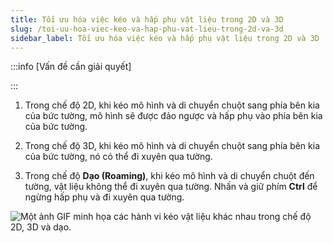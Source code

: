 ```yaml
---
title: Tối ưu hóa việc kéo và hấp phụ vật liệu trong 2D và 3D
slug: /toi-uu-hoa-viec-keo-va-hap-phu-vat-lieu-trong-2d-va-3d
sidebar_label: Tối ưu hóa việc kéo và hấp phụ vật liệu trong 2D và 3D
---
```


:::info [Vấn đề cần giải quyết]

:::

1. Trong chế độ 2D, khi kéo mô hình và di chuyển chuột sang phía bên kia của bức tường, mô hình sẽ được đảo ngược và hấp phụ vào phía bên kia của bức tường.

2. Trong chế độ 3D, khi kéo mô hình và di chuyển chuột sang phía bên kia của bức tường, nó có thể đi xuyên qua tường.

3. Trong chế độ **Dạo (Roaming)**, khi kéo mô hình và di chuyển chuột đến tường, vật liệu không thể đi xuyên qua tường. Nhấn và giữ phím **Ctrl** để ngừng hấp phụ và đi xuyên qua tường.

![Một ảnh GIF minh họa các hành vi kéo vật liệu khác nhau trong chế độ 2D, 3D và dạo.](https://storage.googleapis.com/jegavn_kb/images/2ea63136-7a04-4378-ba59-9d5c646933ec.gif)